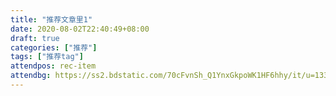 ```yaml
---
title: "推荐文章里1"
date: 2020-08-02T22:40:49+08:00
draft: true
categories: ["推荐"]
tags: ["推荐tag"]
attendpos: rec-item
attendbg: https://ss2.bdstatic.com/70cFvnSh_Q1YnxGkpoWK1HF6hhy/it/u=1336119765,2231343437&fm=26&gp=0.jpg
---
```



